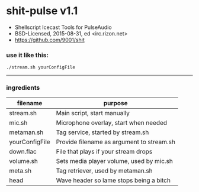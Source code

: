 # shit-pulse v1.1

* Shellscript Icecast Tools for PulseAudio
* BSD-Licensed, 2015-08-31, ed <irc.rizon.net>
* https://github.com/9001/shit

### use it like this:
    ./stream.sh yourConfigFile

***************
### ingredients

| filename        | purpose                                       |
|-----------------|-----------------------------------------------|
| stream.sh       | Main script, start manually                   |
| mic.sh          | Microphone overlay, start when needed         |
| metaman.sh      | Tag service, started by stream.sh             |
| yourConfigFile  | Provide filename as argument to stream.sh     |
| down.flac       | File that plays if your stream drops          |
| volume.sh       | Sets media player volume, used by mic.sh      |
| meta.sh         | Tag retriever, used by metaman.sh             |
| head            | Wave header so lame stops being a bitch       |
